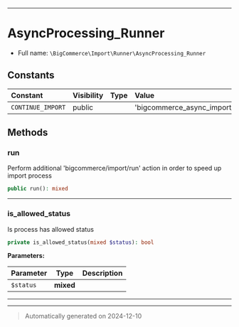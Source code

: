 ***

# AsyncProcessing_Runner





* Full name: `\BigCommerce\Import\Runner\AsyncProcessing_Runner`


## Constants

| Constant | Visibility | Type | Value |
|:---------|:-----------|:-----|:------|
|`CONTINUE_IMPORT`|public| |&#039;bigcommerce_async_import_continue&#039;|


## Methods


### run

Perform additional 'bigcommerce/import/run' action in order to speed up import process

```php
public run(): mixed
```












***

### is_allowed_status

Is process has allowed status

```php
private is_allowed_status(mixed $status): bool
```








**Parameters:**

| Parameter | Type | Description |
|-----------|------|-------------|
| `$status` | **mixed** |  |





***


***
> Automatically generated on 2024-12-10
